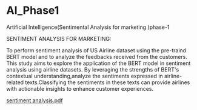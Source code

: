# AI_Phase1
Artificial Intelligence(Sentimental Analysis for marketing )phase-1

SENTIMENT  ANALYSIS FOR MARKETING:

To perform  sentiment analysis of US Airline dataset using the pre-traind BERT model and to analyze the  feedbacks received 
from the customers.
This study aims to explore the application of the BERT model in sentiment analysis using airline datasets. By leveraging the 
strengths of BERT's contextual understanding,analyze the sentiments expressed in airline-related texts.Classifying the sentiments
in these texts can provide airlines with actionable insights to enhance customer experiences.

[sentiment analysis.pdf](https://github.com/ManiMala720/AI_Phase1/files/13235312/sentiment.analysis.pdf)


